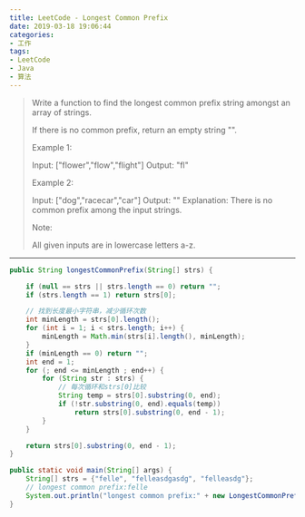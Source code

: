 ```yaml
---
title: LeetCode - Longest Common Prefix
date: 2019-03-18 19:06:44
categories:
- 工作
tags:
- LeetCode
- Java
- 算法
---
```


> Write a function to find the longest common prefix string amongst an array of strings.
> 
> If there is no common prefix, return an empty string "".
> 
> Example 1:
> 
> Input: ["flower","flow","flight"]
> Output: "fl"
> 
> Example 2:
> 
> Input: ["dog","racecar","car"]
> Output: ""
> Explanation: There is no common prefix among the input strings.
> 
> Note:
> 
> All given inputs are in lowercase letters a-z.

---

<!-- more -->

```java
public String longestCommonPrefix(String[] strs) {

    if (null == strs || strs.length == 0) return "";
    if (strs.length == 1) return strs[0];

    // 找到长度最小字符串，减少循环次数
    int minLength = strs[0].length();
    for (int i = 1; i < strs.length; i++) {
        minLength = Math.min(strs[i].length(), minLength);
    }
    if (minLength == 0) return "";
    int end = 1;
    for (; end <= minLength ; end++) {
        for (String str : strs) {
            // 每次循环和strs[0]比较
            String temp = strs[0].substring(0, end);
            if (!str.substring(0, end).equals(temp))
                return strs[0].substring(0, end - 1);
        }
    }

    return strs[0].substring(0, end - 1);
}

public static void main(String[] args) {
    String[] strs = {"felle", "felleasdgasdg", "felleasdg"};
    // longest common prefix:felle
    System.out.println("longest common prefix:" + new LongestCommonPrefix().longestCommonPrefix(strs));
}

```